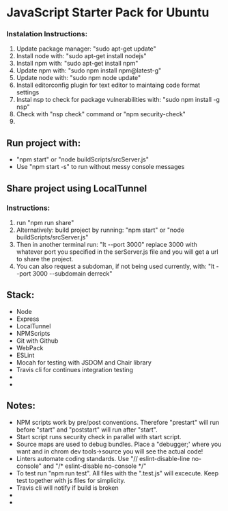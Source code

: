 <!DOCTYPE html>
<html>
<head></head>
<body>
    <h1>JavaScript Starter Pack for Ubuntu</h1>
    <h3>Instalation Instructions:</h3>
    <ol>
    <li>Update package manager: "sudo apt-get update"</li>
    <li>Install node with: "sudo apt-get install nodejs"</li>
    <li>Install npm with: "sudo apt-get install npm"</li>
    <li>Update npm with: "sudo npm install npm@latest-g"</li>
    <li>Update node with: "sudo npm node update"</li>
    <li>Install editorconfig plugin for text editor to maintaing code format settings</li>
    <li>Instal nsp to check for package vulnerabilities with: "sudo npm install -g nsp"</li>
    <li>Check with "nsp check" command or "npm security-check"</li>
        <li></li>
    </ol>
    <h2>Run project with:</h2>
    <ul>
    <li>"npm start" or "node buildScripts/srcServer.js"</li>
    <li>Use "npm start -s" to run without messy console messages</li>
    </ul>
    <h2>Share project using LocalTunnel</h2>
    <h3>Instructions:</h3>
    <ol>
    <li>run "npm run share"</li>
    <li>Alternatively: build project by running: "npm start" or "node buildScripts/srcServer.js"</li>
    <li>Then in another terminal run: "lt --port 3000" replace 3000 with whatever port you specified in the serServer.js file and you will get a url to share the project.</li>
    <li>You can also request a subdoman, if not being used currently, with: "lt --port 3000 --subdomain derreck"</li>
    </ol>
    <h2>Stack:</h2>
    <ul>
    <li>Node</li>
    <li>Express</li>
    <li>LocalTunnel</li>
    <li>NPMScripts</li>
    <li>Git with Github</li>
    <li>WebPack</li>
    <li>ESLint</li>
    <li>Mocah for testing with JSDOM and Chair library</li>
    <li>Travis cli for continues integration testing</li>
    <li></li>
    <li></li>
    </ul>
    <h2>Notes:</h2>
    <ul>
    <li>NPM scripts work by pre/post conventions. Therefore "prestart" will run before "start" and "poststart" will run after "start".</li>
    <li>Start script runs security check in parallel with start script.</li>
    <li>Source maps are used to debug bundles. Place a "debugger;' where you want and in chrom dev tools->source you will see the actual code!</li>
    <li>Linters automate coding standards. Use "// eslint-disable-line no-console" and "/* eslint-disable no-console */"</li>
    <li>To test run "npm run test". All files with the ".test.js" will excecute. Keep test together with js files for simplicity.</li>
    <li>Travis cli will notify if build is broken</li>
    <li></li>
    <li></li>
    </ul>
</body>
</html>
